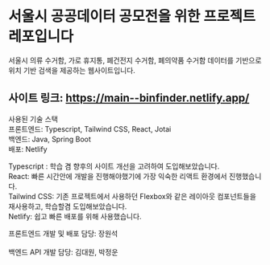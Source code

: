 # 서울시 공공데이터 공모전을 위한 프로젝트 레포입니다

서울시 의류 수거함, 가로 휴지통, 폐건전지 수거함, 폐의약품 수거함 데이터를 기반으로 위치 기반 검색을 제공하는 웹사이트입니다.

## 사이트 링크: https://main--binfinder.netlify.app/ 

사용된 기술 스택 </br>
프론트엔드: Typescript, Tailwind CSS, React, Jotai </br>
백엔드: Java, Spring Boot </br>
배포: Netlify </br>

Typescript : 학습 겸 향후의 사이트 개선을 고려하여 도입해보았습니다. </br>
React: 빠른 시간안에 개발을 진행해야했기에 가장 익숙한 리액트 환경에서 진행했습니다. </br>
Tailwind CSS: 기존 프로젝트에서 사용하던 Flexbox와 같은 레이아웃 컴포넌트들을 재사용하고, 학습할겸 도입해보았습니다. </br>
Netlify: 쉽고 빠른 배포를 위해 사용했습니다. </br>

프론트엔드 개발 및 배포 담당: 장원석 </br>
</br>
백엔드 API 개발 담당: 김대원, 박정운 </br>
